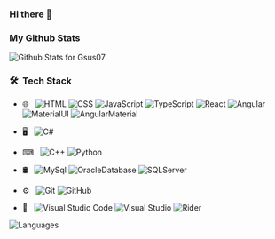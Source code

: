 ### Hi there 👋

<!--
**Gsus07/Gsus07** is a ✨ _special_ ✨ repository because its `README.md` (this file) appears on your GitHub profile.

Here are some ideas to get you started:

- 🔭 I’m currently working on ...
- 🌱 I’m currently learning ...
- 👯 I’m looking to collaborate on ...
- 🤔 I’m looking for help with ...
- 💬 Ask me about ...
- 📫 How to reach me: ...
- 😄 Pronouns: ...
- ⚡ Fun fact: ...
-->

### My Github Stats
![Github Stats for Gsus07](https://github-readme-stats.vercel.app/api?username=Gsus07&show_icons=true&hide_border=true&count_private=true&include_all_commits=true&theme=dark)

<h3> 🛠 &nbsp;Tech Stack</h3>

- 🌐 &nbsp; 
  ![HTML](https://img.shields.io/badge/-HTML-333333?style=flat&logo=HTML5)
  ![CSS](https://img.shields.io/badge/-CSS-333333?style=flat&logo=CSS3&logoColor=1572B6)
  ![JavaScript](https://img.shields.io/badge/-JavaScript-333333?style=flat&logo=javascript)
  ![TypeScript](https://img.shields.io/badge/-TypeScript-333333?style=flat&logo=typescript)
  ![React](https://img.shields.io/badge/-React-333333?style=flat&logo=react)
  ![Angular](https://img.shields.io/badge/-Angular-333333?style=flat&logo=angular)
  ![MaterialUI](https://img.shields.io/badge/-MaterialUI-333333?style=flat&logo=MaterialUI)
  ![AngularMaterial](https://img.shields.io/badge/-AngularMaterial-333333?style=flat&logo=MaterialDesign)

- 🖥 &nbsp;
  ![C#](https://img.shields.io/badge/-CSharp-333333?style=flat&logo=csharp)
  
- ⌨ &nbsp;
  ![C++](https://img.shields.io/badge/-C%2B%2B-333333?style=flat&logo=cplusplus)
  ![Python](https://img.shields.io/badge/-Python-333333?style=flat&logo=python)
  
- 🛢 &nbsp;
  ![MySql](https://img.shields.io/badge/-MySql-333333?style=flat&logo=mysql)
  ![OracleDatabase](https://img.shields.io/badge/-Oracle%2018c-333333?style=flat&logo=oracle)
  ![SQLServer](https://img.shields.io/badge/-Microsoft%20Sql%20Server-333333?style=flat&logo=microsoftsqlserver)

- ⚙️ &nbsp;
  ![Git](https://img.shields.io/badge/-Git-333333?style=flat&logo=git)
  ![GitHub](https://img.shields.io/badge/-GitHub-333333?style=flat&logo=github)
  
- 🔧 &nbsp;
  ![Visual Studio Code](https://img.shields.io/badge/-Visual%20Studio%20Code-333333?style=flat&logo=visual-studio-code&logoColor=007ACC)
  ![Visual Studio](https://img.shields.io/badge/-Visual%20Studio-333333?style=flat&logo=visual-studio)
  ![Rider](https://img.shields.io/badge/-Rider-333333?style=flat&logo=rider)

![Languages](https://github-readme-stats.vercel.app/api/top-langs/?username=Gsus07&layout=compact&hide_border=true&theme=dark)
